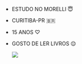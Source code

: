 - ESTUDO NO MORELLI 😇
- CURITIBA-PR 🇧🇷
- 15 ANOS ♡
- GOSTO DE LER LIVROS 😌


  ![](https://media1.tenor.com/m/ZPhyXyifR4gAAAAC/blah-blah-blah.gif)
  



